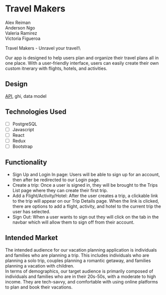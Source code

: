 # Travel Makers

Alex Reiman\
Anderson Ngo\
Valeria Ramirez\
Victoria Figueroa

Travel Makers - Unravel your travel!\


Our app is designed to help users plan and organize their travel plans all in one place. With a user-friendly interface, users can easily create their own custom itnerary with flights, hotels, and activities.

## Design

[API](docs/apis.md), ghi, data model

## Technologies Used

* [ ] PostgreSQL
* [ ] Javascript
* [ ] React
* [ ] Redux
* [ ] Bootstrap

## Functionality


* Sign Up and Login In page: Users will be able to sign up for an account, then after be redirected to our Login page.
* Create a trip: Once a user is signed in, they will be brought to the Trips List page where they can create their first trip.
* Add a Flight/Activity/Hotel: After the user creates a trip, a clickable link to the trip will appear on our Trip Details page. When the link is clicked, there are options to add a flight, activity, and hotel to the current trip the user has selected.
* Sign Out: When a user wants to sign out they will click on the tab in the navbar which will allow them to sign off from their account.

## Intended Market

The intended audience for our vacation planning application is individuals and families who are planning a trip. This includes individuals who are planning a solo trip, couples planning a romantic getaway, and families planning a vacation with children.\
In terms of demographics, our target audience is primarily composed of individuals and families who are in their 20s-50s, with a moderate to high income. They are tech-savvy, and comfortable with using online platforms to plan and book their vacations.

